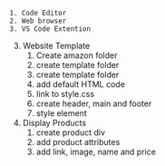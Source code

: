     1. Code Editor
    2. Web browser
    3. VS Code Extention

3. Website Template
   1. Create amazon folder
   2. create template folder
   3. create template folder
   4. add default HTML code
   5. link to style.css
   6. create header, main and footer
   7. style element
4. Display Products
   1. create product div
   2. add product attributes
   3. add link, image, name and price
